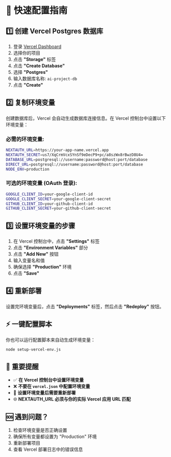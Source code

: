 # 🚀 快速配置指南

## 1️⃣ 创建 Vercel Postgres 数据库

1. 登录 [Vercel Dashboard](https://vercel.com/dashboard)
2. 选择你的项目
3. 点击 **"Storage"** 标签
4. 点击 **"Create Database"**
5. 选择 **"Postgres"**
6. 输入数据库名称: `ai-project-db`
7. 点击 **"Create"**

## 2️⃣ 复制环境变量

创建数据库后，Vercel 会自动生成数据库连接信息。在 Vercel 控制台中设置以下环境变量：

### 必需的环境变量:

```bash
NEXTAUTH_URL=https://your-app-name.vercel.app
NEXTAUTH_SECRET=us7/XqCrmVcxSYnSf9eDecP9+pc/a8szWx8rBwzD8U4=
DATABASE_URL=postgresql://username:password@host:port/database
DIRECT_URL=postgresql://username:password@host:port/database
NODE_ENV=production
```

### 可选的环境变量 (OAuth 登录):

```bash
GOOGLE_CLIENT_ID=your-google-client-id
GOOGLE_CLIENT_SECRET=your-google-client-secret
GITHUB_CLIENT_ID=your-github-client-id
GITHUB_CLIENT_SECRET=your-github-client-secret
```

## 3️⃣ 设置环境变量的步骤

1. 在 Vercel 控制台中，点击 **"Settings"** 标签
2. 点击 **"Environment Variables"** 部分
3. 点击 **"Add New"** 按钮
4. 输入变量名和值
5. 确保选择 **"Production"** 环境
6. 点击 **"Save"**

## 4️⃣ 重新部署

设置完环境变量后，点击 **"Deployments"** 标签，然后点击 **"Redeploy"** 按钮。

## ⚡ 一键配置脚本

你也可以运行配置脚本来自动生成环境变量：

```bash
node setup-vercel-env.js
```

## 🎯 重要提醒

- ✅ **在 Vercel 控制台中设置环境变量**
- ❌ **不要在 `vercel.json` 中配置环境变量**
- 🔄 **设置环境变量后需要重新部署**
- 🌐 **NEXTAUTH_URL 必须与你的实际 Vercel 应用 URL 匹配**

## 🆘 遇到问题？

1. 检查环境变量是否正确设置
2. 确保所有变量都设置为 "Production" 环境
3. 重新部署项目
4. 查看 Vercel 部署日志中的错误信息
